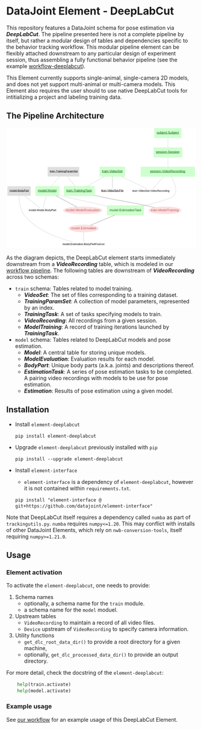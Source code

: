 # DataJoint Element - DeepLabCut

This repository features a DataJoint schema for pose estimation via ***DeepLabCut***.
The pipeline presented here is not a complete pipeline by itself, but rather a modular
design of tables and dependencies specific to the behavior tracking workflow. This
modular pipeline element can be flexibly attached downstream to any particular design
of experiment session, thus assembling a fully functional behavior pipeline (see the
example [workflow-deeplabcut](https://github.com/datajoint/workflow-deeplabcut)).

This Element currently supports single-animal, single-camera 2D models, and does not yet
support multi-animal or multi-camera models. This Element also requires the user should
to use native DeepLabCut tools for intitializing a project and labeling training data.

## The Pipeline Architecture

![element-deeplabcut diagram](images/diagram_dlc.svg)

As the diagram depicts, the DeepLabCut element starts immediately downstream from
a ***VideoRecording*** table, which is modeled in our 
[workflow pipeline](https://github.com/datajoint/workflow-deeplabcut/blob/main/workflow_deeplabcut/pipeline.py).
The following tables are downstream of ***VideoRecording*** across two schemas:

- `train` schema: Tables related to model training.
   + ***VideoSet***: The set of files corresponding to a training dataset.
   + ***TrainingParamSet***: A collection of model parameters, represented by an index.
   + ***TrainingTask***: A set of tasks specifying models to train.
   + ***VideoRecording***: All recordings from a given session.
   + ***ModelTraining***: A record of training iterations launched by ***TrainingTask***.
- `model` schema: Tables related to DeepLabCut models and pose estimation.
   + ***Model***: A central table for storing unique models.
   + ***ModelEvaluation***: Evaluation results for each model.
   + ***BodyPart***: Unique body parts (a.k.a. joints) and descriptions thereof.
   + ***EstimationTask***: A series of pose estimation tasks to be completed. A pairing
        video recordings with models to be use for pose estimation.
   + ***Estimation***: Results of pose estimation using a given model. 

## Installation

+ Install `element-deeplabcut`
    ```
    pip install element-deeplabcut
    ```

+ Upgrade `element-deeplabcut` previously installed with `pip`
    ```
    pip install --upgrade element-deeplabcut
    ```

+ Install `element-interface`

    + `element-interface` is a dependency of `element-deeplabcut`, however it is not
      contained within `requirements.txt`.

    ```
    pip install "element-interface @ git+https://github.com/datajoint/element-interface"
    ```

Note that DeepLabCut itself requires a dependency called `numba` as part of
`trackingutils.py`. `numba` requires `numpy<=1.20`. This may conflict with installs of
other DataJoint Elements, which rely on `nwb-conversion-tools`, itself requiring
`numpy>=1.21.0`. 

## Usage

### Element activation

To activate the `element-deeplabcut`, one needs to provide:

1. Schema names
    + optionally, a schema name for the `train` module.
    + a schema name for the `model` moduel.
2. Upstream tables
    + `VideoRecording` to maintain a record of all video files.
    + `Device` upstream of `VideoRecording` to specify camera information.
3. Utility functions
    + `get_dlc_root_data_dir()` to provide a root directory for a given machine,
    + optionally, `get_dlc_processed_data_dir()` to provide an output directory.

For more detail, check the docstring of the `element-deeplabcut`:
```python
    help(train.activate)
    help(model.activate)
```
### Example usage

See [our workflow](https://github.com/datajoint/workflow-deeplabcut) for an example usage of this DeepLabCut Element.
